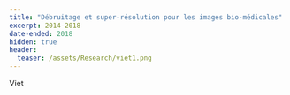```yaml
---
title: "Débruitage et super-résolution pour les images bio-médicales"
excerpt: 2014-2018
date-ended: 2018
hidden: true
header:
  teaser: /assets/Research/viet1.png
---
```

Viet